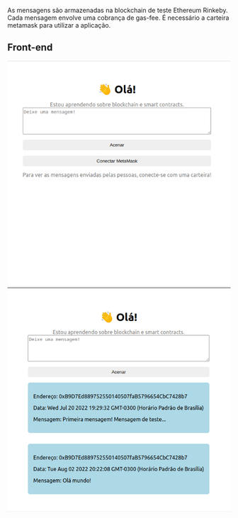 As mensagens são armazenadas na blockchain de teste Ethereum Rinkeby. Cada mensagem envolve uma cobrança de gas-fee. É necessário a carteira metamask para utilizar a aplicação.

## Front-end
![Front-end 1](resources/front-end1.png)
![Front-end 2](resources/front-end2.png)
